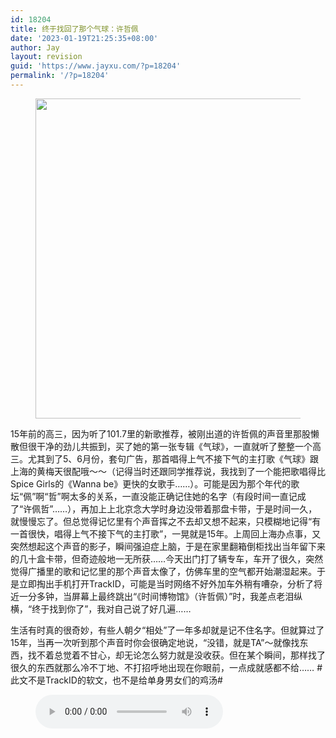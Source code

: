 ```yaml
---
id: 18204
title: 终于找回了那个气球：许哲佩
date: '2023-01-19T21:25:35+08:00'
author: Jay
layout: revision
guid: 'https://www.jayxu.com/?p=18204'
permalink: '/?p=18204'
---
```


<!-- wp:image {"id":15851,"width":512,"height":512,"linkDestination":"custom"} -->
<figure class="wp-block-image is-resized"><a href="http://www.jayxu.com/log/wp-content/uploads/2016/08/8043b43f8794a4c2c0658f320cf41bd5ac6e39b4.jpg"><img src="http://www.jayxu.com/log/wp-content/uploads/2016/08/8043b43f8794a4c2c0658f320cf41bd5ac6e39b4.jpg" alt="" class="wp-image-15851" width="512" height="512"/></a></figure>
<!-- /wp:image -->

<!-- wp:paragraph -->
<p>15年前的高三，因为听了101.7里的新歌推荐，被刚出道的许哲佩的声音里那股懒散但很干净的劲儿共振到，买了她的第一张专辑《气球》，一直就听了整整一个高三。尤其到了5、6月份，套句广告，那首唱得上气不接下气的主打歌《气球》跟上海的黄梅天很配哦～～（记得当时还跟同学推荐说，我找到了一个能把歌唱得比Spice Girls的《Wanna be》更快的女歌手……）。可能是因为那个年代的歌坛“佩”啊“哲”啊太多的关系，一直没能正确记住她的名字（有段时间一直记成了“许佩哲”……），再加上上北京念大学时身边没带着那盘卡带，于是时间一久，就慢慢忘了。但总觉得记忆里有个声音挥之不去却又想不起来，只模糊地记得“有一首很快，唱得上气不接下气的主打歌”，一晃就是15年。上周回上海办点事，又突然想起这个声音的影子，瞬间强迫症上脑，于是在家里翻箱倒柜找出当年留下来的几十盒卡带，但奇迹般地一无所获……今天出门打了辆专车，车开了很久，突然觉得广播里的歌和记忆里的那个声音太像了，仿佛车里的空气都开始潮湿起来。于是立即掏出手机打开TrackID，可能是当时网络不好外加车外稍有嘈杂，分析了将近一分多钟，当屏幕上最终跳出“《时间博物馆》（许哲佩）”时，我差点老泪纵横，“终于找到你了”，我对自己说了好几遍……</p>
<!-- /wp:paragraph -->

<!-- wp:paragraph -->
<p>生活有时真的很奇妙，有些人朝夕“相处”了一年多却就是记不住名字。但就算过了15年，当再一次听到那个声音时你会很确定地说，“没错，就是TA”～就像找东西，找不着总觉着不甘心，却无论怎么努力就是没收获。但在某个瞬间，那样找了很久的东西就那么冷不丁地、不打招呼地出现在你眼前，一点成就感都不给…… #此文不是TrackID的软文，也不是给单身男女们的鸡汤#</p>
<!-- /wp:paragraph -->

<!-- wp:audio -->
<figure class="wp-block-audio"><audio controls src="https://www.jayxu.com/log/wp-content/uploads/2016/08/气球.mp3"></audio></figure>
<!-- /wp:audio -->